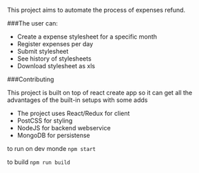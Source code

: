 This project aims to automate the process of expenses refund.

###The user can:
  - Create a expense stylesheet for a specific month
  - Register expenses per day
  - Submit stylesheet
  - See history of stylesheets
  - Download stylesheet as xls

###Contributing

This project is built on top of react create app so it can get all the advantages of the built-in setups with some adds

  - The project uses React/Redux for client
  - PostCSS for styling
  - NodeJS for backend webservice
  - MongoDB for persistense

to run on dev monde
``` npm start ```

to build
``` npm run build ```

